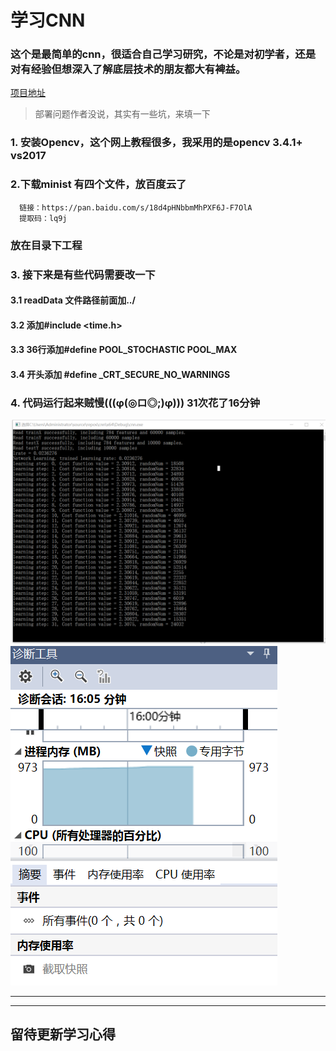 # 学习CNN
### 这个是最简单的cnn，很适合自己学习研究，不论是对初学者，还是对有经验但想深入了解底层技术的朋友都大有裨益。
[项目地址](https://github.com/jialigao/single-layer-convnet)
> 部署问题作者没说，其实有一些坑，来填一下
### 1. 安装Opencv，这个网上教程很多，我采用的是opencv 3.4.1+ vs2017
### 2.下载minist 有四个文件，放百度云了
      链接：https://pan.baidu.com/s/18d4pHNbbmMhPXF6J-F7OlA 
      提取码：lq9j 
### 放在目录下工程
### 3. 接下来是有些代码需要改一下
  ####     3.1  readData 文件路径前面加../
  ####     3.2  添加#include <time.h> 
  ####     3.3  36行添加#define POOL_STOCHASTIC POOL_MAX 
  ####     3.4  开头添加 #define _CRT_SECURE_NO_WARNINGS
### 4. 代码运行起来贼慢(((φ(◎ロ◎;)φ))) 31次花了16分钟
![image](https://github.com/jqxxhznu/jqxxhznu.github.io/blob/master/images/cnn-1.png)
![image](https://github.com/jqxxhznu/jqxxhznu.github.io/blob/master/images/cnn-2%20.png)
***
***
## 留待更新学习心得
